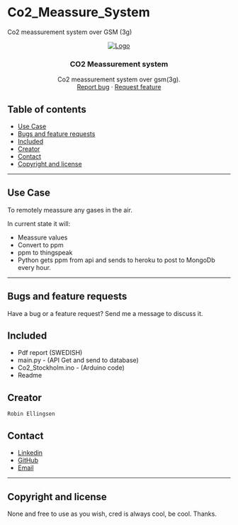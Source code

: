 # Co2_Meassure_System
Co2 meassurement system over GSM (3g)

<p align="center">
  <a href="Co2">
    <a href="https://ibb.co/LZ360jt"><img src="https://images-platform.99static.com//XaP4TjVtdC5NBRpP7dwFCQzTOdY=/501x501:1001x1001/fit-in/500x500/99designs-contests-attachments/85/85760/attachment_85760094" alt="Logo" border="0"> </a>
  </a>

  <h3 align="center">CO2 Meassurement system</h3>

  <p align="center">
    Co2 meassurement system over gsm(3g). 
    <br>
    <a href="https://reponame/issues/new?template=bug.md">Report bug</a>
    ·
    <a href="https://reponame/issues/new?template=feature.md&labels=feature">Request feature</a>
  </p>


## Table of contents
- [Use Case](#Use-Case)
- [Bugs and feature requests](#bugs-and-feature-requests)
- [Included](#included)
- [Creator](#creator)
- [Contact](#contact)
- [Copyright and license](#copyright-and-license)
---
## Use Case
To remotely meassure any gases in the air. 

In current state it will:
- Meassure values
- Convert to ppm
- ppm to thingspeak
- Python gets ppm from api and sends to heroku to post to MongoDb every hour.

---
## Bugs and feature requests

Have a bug or a feature request? Send me a message to discuss it.

## Included
- Pdf report (SWEDISH)
- main.py - (API Get and send to database)
- Co2_Stockholm.ino - (Arduino code)
- Readme
## Creator

    Robin Ellingsen
## Contact


- <a href="https://www.linkedin.com/in/iotrobban/">Linkedin</a>
- <a href="https://github.com/ascoolarobban">GitHub</a>
- [Email]("robin@fauxdelorean.com")
---



## Copyright and license
None and free to use as you wish, cred is always cool, be cool.
Thanks.
